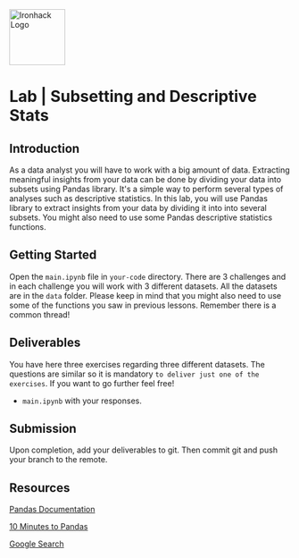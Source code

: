 
<img src="https://bit.ly/2VnXWr2" alt="Ironhack Logo" width="100"/>

# Lab | Subsetting and Descriptive Stats


## Introduction

 As a data analyst you will have to work with a big amount of data. Extracting meaningful insights from your data can be done by dividing your data into subsets using Pandas library. It's a simple way to perform several types of analyses such as descriptive statistics.
In this lab, you will use Pandas library to extract insights from your data by dividing it into into several subsets. You might also need to use some Pandas descriptive statistics functions. 

## Getting Started

Open the `main.ipynb` file in `your-code` directory. There are 3 challenges and in each challenge you will work with 3 different datasets. All the datasets are in the `data` folder. Please keep in mind that you might also need to use some of the functions you saw in previous lessons. Remember there is a common thread! 

## Deliverables

You have here three exercises regarding three different datasets. The questions are similar so it is mandatory `to deliver just one of the exercises`. If you want to go further feel free!
- `main.ipynb` with your responses.

## Submission

Upon completion, add your deliverables to git. Then commit git and push your branch to the remote.

## Resources

[Pandas Documentation](https://pandas.pydata.org/pandas-docs/stable/index.html)

[10 Minutes to Pandas](https://pandas.pydata.org/pandas-docs/stable/10min.html)

[Google Search](https://www.google.com/search?q=pandas+python)


